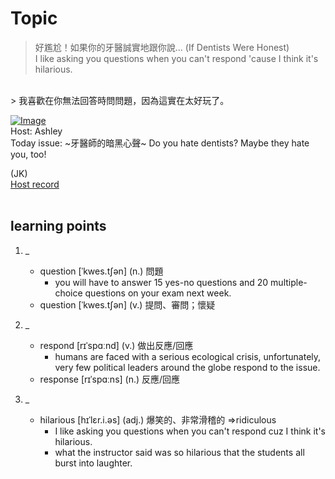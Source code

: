 # Topic

> 好尷尬！如果你的牙醫誠實地跟你說... (If Dentists Were Honest) <br>
> I like asking you questions when you can't respond 'cause I think it's hilarious.
 <br>
> 我喜歡在你無法回答時問問題，因為這實在太好玩了。

 <br>

[![Image](https://cdn.voicetube.com/assets/thumbnails/9VuG1X55F-E.jpg)](https://www.youtube.com/embed/9VuG1X55F-E?rel=0&showinfo=0&cc_load_policy=0&controls=1&autoplay=1&iv_load_policy=3&playsinline=1&wmode=transparent&start=22&end=27&enablejsapi=1&origin=https://tw.voicetube.com&widgetid=1)<br>
Host: Ashley
<br>Today issue: ~牙醫師的暗黑心聲~ Do you hate dentists? Maybe they hate you, too!

(JK)
<br>
[Host record](https://cdn.voicetube.com/everyday_records/4898/1605762134.mp3)
<br><br>
## learning points
1. _
	* question [ˈkwes.tʃən] (n.) 問題
		- you will have to answer 15 yes-no questions and 20 multiple-choice questions on your exam next week.
	* question [ˈkwes.tʃən] (v.) 提問、審問；懷疑

2. _
	* respond [rɪˈspɑːnd] (v.) 做出反應/回應
		- humans are faced with a serious ecological crisis, unfortunately, very few political leaders around the globe respond to the issue.
	* response [rɪˈspɑːns] (n.) 反應/回應

3. _
	* hilarious [hɪˈlɛr.i.əs] (adj.) 爆笑的、非常滑稽的 =>ridiculous
		- I like asking you questions when you can't respond cuz I think it's hilarious.
		- what the instructor said was so hilarious that the students all burst into laughter.
